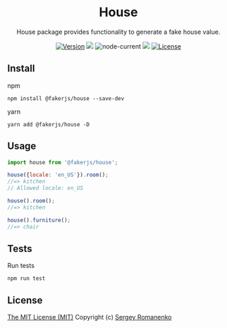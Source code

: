 <h1 align="center">House</h1>
<p align="center">House package provides functionality to generate a fake house value.</p>

<p align="center">
<a href="https://github.com/faker-javascript/house/releases"><img alt="Version" src="https://img.shields.io/github/release/faker-javascript/house.svg?label=version&color=green"></a> <img src="https://img.shields.io/npm/dt/@fakerjs/house"> <img alt="node-current" src="https://img.shields.io/node/v/@fakerjs/house"> <a href="https://github.com/faker-javascript/house/actions/workflows/ci.yml"><img src="https://github.com/faker-javascript/house/actions/workflows/ci.yml/badge.svg"></a> <a href="https://github.com/faker-javascript/house"><img src="https://img.shields.io/badge/license-MIT-blue.svg?color=green" alt="License"></a>
</p>

## Install

npm
```
npm install @fakerjs/house --save-dev
```

yarn
```
yarn add @fakerjs/house -D
```

## Usage

```js
import house from '@fakerjs/house';

house({locale: 'en_US'}).room();
//=> kitchen 
// Allowed locale: en_US

house().room();
//=> kitchen

house().furniture();
//=> chair
```

## Tests

Run tests

```
npm run test
```

## License
[The MIT License (MIT)](https://github.com/faker-javascript/house/blob/master/LICENSE)
Copyright (c) [Sergey Romanenko](https://github.com/Awilum)
